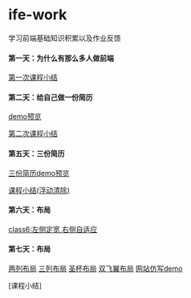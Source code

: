 # ife-work
学习前端基础知识积累以及作业反馈
#### 第一天：为什么有那么多人做前端
[第一次课程小结](https://www.jianshu.com/p/30aab537f146)
#### 第二天：给自己做一份简历
[demo预览](https://codepen.io/mengxingg/pen/poojGeJ)

[第二次课程小结](https://www.jianshu.com/p/ca9630f4d731)
#### 第五天：三份简历
[三份简历demo预览](https://mengxingg.github.io/ife-work/class5/resume.html)

[课程小结(浮动清除)](https://www.jianshu.com/p/ee91f7776ac8)
#### 第六天：布局
[class6:左侧定宽 右侧自适应](https://mengxingg.github.io/ife-work/class6/two-put.html)
#### 第七天：布局
[两列布局](https://mengxingg.github.io/ife-work/class7_Layout/class7_double)
[三列布局](https://mengxingg.github.io/ife-work/class7_Layout/class7_three)
[圣杯布局](https://mengxingg.github.io/ife-work/class7_Layout/layout-sb)
[双飞翼布局](https://mengxingg.github.io/ife-work/class7_Layout/layout-sf)
[网站仿写demo](https://mengxingg.github.io/ife-work/class7_Layout/class7_page/index.html)

[课程小结]

